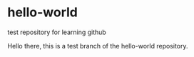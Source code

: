 # hello-world
test repository for learning github

Hello there, this is a test branch of the hello-world repository. 
